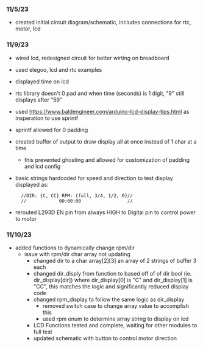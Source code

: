 ### 11/5/23
 - created initial circuit diagram/schematic, includes connections for rtc, motor, lcd
### 11/9/23
  - wired lcd, redesigned circuit for better wirting on breadboard
  - used elegoo, lcd and rtc examples
  - displayed time on lcd
  - rtc library doesn't 0 pad and when time (seconds) is 1 digit, "9" still displays after "59"
  - used https://www.baldengineer.com/arduino-lcd-display-tips.html as insperation to use sprintf
  - sprintf allowed for 0 padding
  - created buffer of output to draw display all at once instead of 1 char at a time
      - this prevented ghosting and allowed for customization of padding and lcd config
  - basic strings hardcoded for speed and direction to test display
  displayed as:
          
          //DIR: {C, CC} RPM: {full, 3/4, 1/2, 0}//
          //            00:00:00                 //            
       
  - rerouted L293D EN pin from always HIGH to Digital pin to control power to motor
### 11/10/23
- added functions to dynamically change rpm/dir
  - issue with rpm/dir char array not updating
    - changed dir to a char array[2][3] an array of 2 strings of buffer 3 each
    - changed dir_disply from function to based off of of dir bool (ie.  dir_display[dir]) where dir_display[0] is "C" and dir_display[1] is "CC", this matches the logic and significantly reduced display code
    - changed rpm_display to follow the same logic as dir_display
        - removed switch case to change array value to accomplish this
        - used rpm enum to determine array string to display on lcd
    - LCD Functions tested and complete, waiting for other modules to full test
    - updated schematic with button to control motor direction